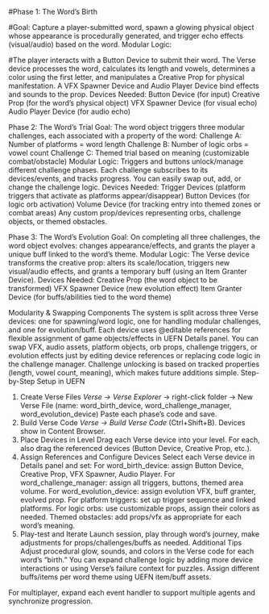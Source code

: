 #Phase 1: The Word’s Birth

#Goal: Capture a player-submitted word, spawn a glowing physical object whose appearance is procedurally generated, and trigger echo effects (visual/audio) based on the word. Modular Logic:

#The player interacts with a Button Device to submit their word.
The Verse device processes the word, calculates its length and vowels, determines a color using the first letter, and manipulates a Creative Prop for physical manifestation.
A VFX Spawner Device and Audio Player Device bind effects and sounds to the prop.
Devices Needed:
Button Device (for input)
Creative Prop (for the word’s physical object)
VFX Spawner Device (for visual echo)
Audio Player Device (for audio echo)

Phase 2: The Word’s Trial
Goal: The word object triggers three modular challenges, each associated with a property of the word:
Challenge A: Number of platforms = word length
Challenge B: Number of logic orbs = vowel count
Challenge C: Themed trial based on meaning (customizable combat/obstacle)
Modular Logic:
Triggers and buttons unlock/manage different challenge phases.
Each challenge subscribes to its devices/events, and tracks progress.
You can easily swap out, add, or change the challenge logic.
Devices Needed:
Trigger Devices (platform triggers that activate as platforms appear/disappear)
Button Devices (for logic orb activation)
Volume Device (for tracking entry into themed zones or combat areas)
Any custom prop/devices representing orbs, challenge objects, or themed obstacles.

Phase 3: The Word’s Evolution
Goal: On completing all three challenges, the word object evolves: changes appearance/effects, and grants the player a unique buff linked to the word’s theme. Modular Logic:
The Verse device transforms the creative prop: alters its scale/location, triggers new visual/audio effects, and grants a temporary buff (using an Item Granter Device).
Devices Needed:
Creative Prop (the word object to be transformed)
VFX Spawner Device (new evolution effect)
Item Granter Device (for buffs/abilities tied to the word theme)

Modularity & Swapping Components
The system is split across three Verse devices: one for spawning/word logic, one for handling modular challenges, and one for evolution/buff.
Each device uses @editable references for flexible assignment of game objects/effects in UEFN Details panel.
You can swap VFX, audio assets, platform objects, orb props, challenge triggers, or evolution effects just by editing device references or replacing code logic in the challenge manager.
Challenge unlocking is based on tracked properties (length, vowel count, meaning), which makes future additions simple.
Step-by-Step Setup in UEFN
1. Create Verse Files
*Verse → Verse Explorer* → right-click folder → New Verse File (name: word_birth_device, word_challenge_manager, word_evolution_device)
Paste each phase’s code and save.
2. Build Verse Code
*Verse → Build Verse Code* (Ctrl+Shift+B). Devices show in Content Browser.
3. Place Devices in Level
Drag each Verse device into your level.
For each, also drag the referenced devices (Button Device, Creative Prop, etc.).
4. Assign References and Configure Devices
Select each Verse device in Details panel and set:
For word_birth_device: assign Button Device, Creative Prop, VFX Spawner, Audio Player.
For word_challenge_manager: assign all triggers, buttons, themed area volume.
For word_evolution_device: assign evolution VFX, buff granter, evolved prop.
For platform triggers: set up trigger sequence and linked platforms.
For logic orbs: use customizable props, assign their colors as needed.
Themed obstacles: add props/vfx as appropriate for each word’s meaning.
5. Play-test and Iterate
Launch session, play through word’s journey, make adjustments for props/challenges/buffs as needed.
Additional Tips
Adjust procedural glow, sounds, and colors in the Verse code for each word’s “birth.”
You can expand challenge logic by adding more device interactions or using Verse’s failure context for puzzles.
Assign different buffs/items per word theme using UEFN item/buff assets.

For multiplayer, expand each event handler to support multiple agents and synchronize progression.

